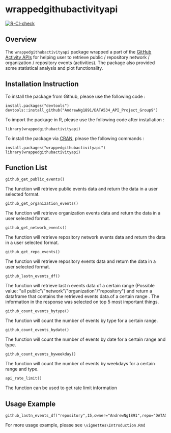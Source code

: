 # wrappedgithubactivityapi

[![R-CI-check](https://github.com/AndrewNg1891/DATA534_API_Project_Group9/actions/workflows/R-CI-check.yaml/badge.svg)](https://github.com/AndrewNg1891/DATA534_API_Project_Group9/actions/workflows/R-CI-check.yaml)

## Overview


The `wrappedgithubactivityapi` package wrapped a part of the [GitHub Activity APIs](https://docs.github.com/en/rest/reference/activity) for helping user to retrieve public / repository network / organization / repository events (activities). The package also provided some statistical analysis and plot functionality.

## Installation Instruction

To install the package from Github, please use the following code :


    install.packages("devtools")
    devtools::install_github("AndrewNg1891/DATA534_API_Project_Group9")


To import the package in R, please use the following code after installation :


    library(wrappedgithubactivityapi)


To install the package via [CRAN](https://cran.r-project.org/), please the following commands :

    install.packages("wrappedgithubactivityapi")
    library(wrappedgithubactivityapi)

## Function List

`github_get_public_events()`

The function will retrieve public events data and return the data in a user selected format.

`github_get_organization_events()`

The function will retrieve organization events data and return the data in a user selected format.

`github_get_network_events()`

The function will retrieve repository network events data and return the data in a user selected format.

`github_get_repo_events()`

The function will retrieve repository events data and return the data in a user selected format.

`github_lastn_events_df()`

The function will retrieve last n events data of a certain range (Possible value: "all public"/"network"/"organization"/"repository") and return a dataframe that contains the retrieved events data.of a certain range . The information in the response was selected on top 5 most important things. 

`github_count_events_bytype()`

The function will count the number of events by type for a certain range.

`github_count_events_bydate()`

The function will count the number of events by date for a certain range and type.

`github_count_events_byweekday()`

The function will count the number of events by weekdays for a certain range and type.

`api_rate_limit()`

The function can be used to get rate limit information

## Usage Example

    github_lastn_events_df("repository",15,owner="AndrewNg1891",repo="DATA534_API_Project_Group9")

For more usage example, please see `\vignettes\Introduction.Rmd`
